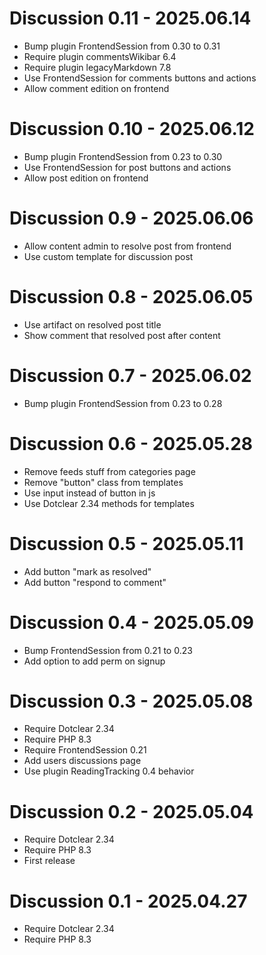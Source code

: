 Discussion 0.11 - 2025.06.14
===========================================================
* Bump plugin FrontendSession from 0.30 to 0.31
* Require plugin commentsWikibar 6.4
* Require plugin legacyMarkdown 7.8
* Use FrontendSession for comments buttons and actions
* Allow comment edition on frontend

Discussion 0.10 - 2025.06.12
===========================================================
* Bump plugin FrontendSession from 0.23 to 0.30
* Use FrontendSession for post buttons and actions
* Allow post edition on frontend

Discussion 0.9 - 2025.06.06
===========================================================
* Allow content admin to resolve post from frontend
* Use custom template for discussion post

Discussion 0.8 - 2025.06.05
===========================================================
* Use artifact on resolved post title
* Show comment that resolved post after content

Discussion 0.7 - 2025.06.02
===========================================================
* Bump plugin FrontendSession from 0.23 to 0.28

Discussion 0.6 - 2025.05.28
===========================================================
* Remove feeds stuff from categories page
* Remove "button" class from templates
* Use input instead of button in js
* Use Dotclear 2.34 methods for templates

Discussion 0.5 - 2025.05.11
===========================================================
* Add button "mark as resolved"
* Add button "respond to comment"

Discussion 0.4 - 2025.05.09
===========================================================
* Bump FrontendSession from 0.21 to 0.23
* Add option to add perm on signup

Discussion 0.3 - 2025.05.08
==========================================================
* Require Dotclear 2.34
* Require PHP 8.3
* Require FrontendSession 0.21
* Add users discussions page
* Use plugin ReadingTracking 0.4 behavior

Discussion 0.2 - 2025.05.04
==========================================================
* Require Dotclear 2.34
* Require PHP 8.3
* First release

Discussion 0.1 - 2025.04.27
==========================================================
* Require Dotclear 2.34
* Require PHP 8.3
